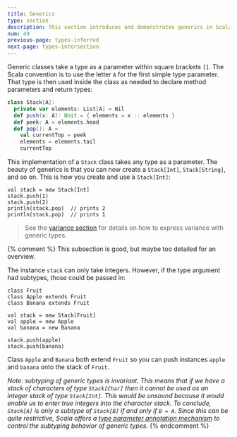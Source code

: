 ```yaml
---
title: Generics
type: section
description: This section introduces and demonstrates generics in Scala 3.
num: 49
previous-page: types-inferred
next-page: types-intersection
---
```



Generic classes take a type as a parameter within square brackets `[]`. The Scala convention is to use the letter `A` for the first simple type parameter. That type is then used inside the class as needed to declare method parameters and return types:

```scala
class Stack[A]:
  private var elements: List[A] = Nil
  def push(x: A): Unit = { elements = x :: elements }
  def peek: A = elements.head
  def pop(): A =
    val currentTop = peek
    elements = elements.tail
    currentTop
```

This implementation of a `Stack` class takes any type as a parameter. The beauty of generics is that you can now create a `Stack[Int]`, `Stack[String]`, and so on. This is how you create and use a `Stack[Int]`:

```
val stack = new Stack[Int]
stack.push(1)
stack.push(2)
println(stack.pop)  // prints 2
println(stack.pop)  // prints 1
```

>See the [variance section](types-variance.md) for details on how to express variance with generic types.



{% comment %}
This subsection is good, but maybe too detailed for an overview.

The instance `stack` can only take integers. However, if the type argument had subtypes, those could be passed in:

```
class Fruit
class Apple extends Fruit
class Banana extends Fruit

val stack = new Stack[Fruit]
val apple = new Apple
val banana = new Banana

stack.push(apple)
stack.push(banana)
```

Class `Apple` and `Banana` both extend `Fruit` so you can push instances `apple` and `banana` onto the stack of `Fruit`.

_Note: subtyping of generic types is *invariant*. This means that if we have a stack of characters of type `Stack[Char]` then it cannot be used as an integer stack of type `Stack[Int]`. This would be unsound because it would enable us to enter true integers into the character stack. To conclude, `Stack[A]` is only a subtype of `Stack[B]` if and only if `B = A`. Since this can be quite restrictive, Scala offers a [type parameter annotation mechanism](variances.html) to control the subtyping behavior of generic types._
{% endcomment %}



